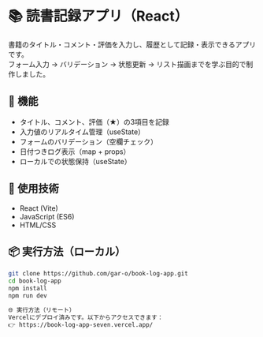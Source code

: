 # 📚 読書記録アプリ（React）

書籍のタイトル・コメント・評価を入力し、履歴として記録・表示できるアプリです。  
フォーム入力 → バリデーション → 状態更新 → リスト描画までを学ぶ目的で制作しました。

## 🚀 機能
- タイトル、コメント、評価（★）の3項目を記録
- 入力値のリアルタイム管理（useState）
- フォームのバリデーション（空欄チェック）
- 日付つきログ表示（map + props）
- ローカルでの状態保持（useState）

## 🔧 使用技術
- React (Vite)
- JavaScript (ES6)
- HTML/CSS

## 📦 実行方法（ローカル）

```bash
git clone https://github.com/gar-o/book-log-app.git
cd book-log-app
npm install
npm run dev

🌐 実行方法（リモート）
Vercelにデプロイ済みです。以下からアクセスできます：
👉 https://book-log-app-seven.vercel.app/
